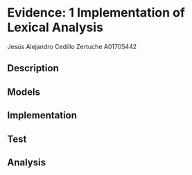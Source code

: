 # Evidence: 1 Implementation of Lexical Analysis
Jesús Alejandro Cedillo Zertuche A01705442

## Description

## Models

## Implementation

## Test

## Analysis
